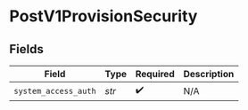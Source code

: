 # PostV1ProvisionSecurity


## Fields

| Field                | Type                 | Required             | Description          |
| -------------------- | -------------------- | -------------------- | -------------------- |
| `system_access_auth` | *str*                | :heavy_check_mark:   | N/A                  |